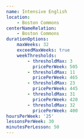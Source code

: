 ```yaml
---
name: Intensive English
location:
    - Boston Commons
centerNameRelation:
    - Boston Commons
durationOptions:
    maxWeeks: 32
    exceedMaxWeeks: true
    weekThresholds:
        - thresholdMax: 3
          pricePerWeek: 505
        - thresholdMax: 11
          pricePerWeek: 465
        - thresholdMax: 23
          pricePerWeek: 445
        - thresholdMax: 31
          pricePerWeek: 420
        - thresholdMax: 32
          pricePerWeek: 400
hoursPerWeek: '25'
lessonsPerWeek: 30
minutesPerLesson: 50
---
```

